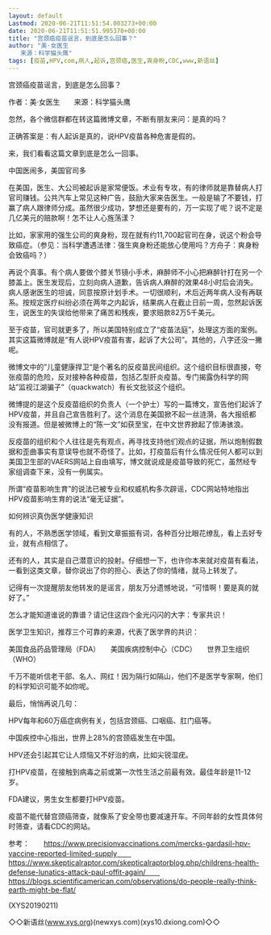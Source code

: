 ```yaml
---
layout: default
Lastmod: 2020-06-21T11:51:54.003273+00:00
date: 2020-06-21T11:51:51.995370+00:00
title: "宫颈癌疫苗谣言，到底是怎么回事？"
author: "美·女医生
　　来源：科学猫头鹰"
tags: [疫苗,HPV,com,病人,起诉,宫颈癌,医生,爽身粉,CDC,www,新语丝]
---
```


宫颈癌疫苗谣言，到底是怎么回事？

作者：美·女医生　　来源：科学猫头鹰

忽然，各个微信群都在转这篇微博文章，不断有朋友来问：是真的吗？

正确答案是：有人起诉是真的，说HPV疫苗各种危害是假的。

来，我们看看这篇文章到底是怎么一回事。

中国医闹多，美国官司多

在美国，医生、大公司被起诉是家常便饭。术业有专攻，有的律师就是靠替病人打官司赚钱。公共汽车上常见这种广告，鼓励大家来告医生。一般是输了不要钱，打赢了病人跟律师分成。虽然很少成功，梦想还是要有的，万一实现了呢？说不定是几亿美元的赔款啊！怎不让人心旌荡漾？

比如，家家用的强生公司的爽身粉，现在就有约11,700起官司在身，说这个粉会导致癌症。（参见：当科学遭遇法律：强生爽身粉还能放心使用吗？方舟子：爽身粉会致癌吗？）

再说个真事。有个病人要做个膝关节镜小手术，麻醉师不小心把麻醉针打在另一个膝盖上。医生发现后，立刻向病人道歉，告诉病人麻醉的效果48小时后会消失。病人感谢医生的坦诚，同意按原计划手术。一切很顺利，术后近两年病人没有再联系。按规定医疗纠纷必须在两年之内起诉，结果病人在截止日前一周，忽然起诉医生，说医生的失误给他带来了痛苦和残疾，要求赔款82万5千美元。

至于疫苗，官司就更多了，所以美国特别成立了“疫苗法庭”，处理这方面的案例。其实这篇微博就是“有人说HPV疫苗有害，起诉了大公司”。其他的，八字还没一撇呢。

微博文中的”儿童健康捍卫“是个著名的反疫苗民间组织。这个组织目标很直接，夸张疫苗的危险，反对接种各种疫苗，包括乙型肝炎疫苗。专门揭露伪科学的网站”监视江湖骗子”（quackwatch）有长文批驳这个组织。

微博提的是这个反疫苗组织的负责人（一个护士）写的一篇博文，宣告他们起诉了HPV疫苗，并且自己宣告胜利了。这个消息在美国掀不起一丝涟漪，各大报纸都没有报道。但是被微博上的“陈一文”如获至宝，在中文世界掀起了惊涛骇浪。

反疫苗的组织和个人往往是先有观点，再寻找支持他们观点的证据，所以炮制假数据和歪曲事实有意误导也就不奇怪了。比如，打疫苗后有什么情况任何人都可以到美国卫生部的VAERS网站上自由填写，博文就说成是疫苗导致的死亡，虽然经专家组调查下来，没有一例属实。

所谓“疫苗影响生育”的说法已被专业和权威机构多次辟谣，CDC网站特地指出HPV疫苗影响生育的说法“毫无证据”。

如何辨识真伪医学健康知识

有的人，不熟悉医学领域，看到文章振振有词，各种百分比眼花缭乱，看上去好专业，就有点相信了。

还有的人，其实是自己潜意识的投射。仔细想一下，也许你本来就对疫苗有看法，一看到这类文章，替你说出了你的担心、表达了你的情绪，就马上转发了。

记得有一次提醒朋友他转发的是谣言，朋友万分遗憾地说，“可惜啊！要是真的就好了。”

怎么才能知道谁说的靠谱？请记住这四个金光闪闪的大字：专家共识！

医学卫生知识，推荐三个可靠的来源，代表了医学界的共识：

美国食品药品管理局（FDA）　　美国疾病控制中心（CDC）　　世界卫生组织（WHO）

千万不能听信老干部、名人、网红！因为隔行如隔山，他们不是医学专家啊，他们的科学知识可能不如你呢。

最后，悄悄再说几句：

HPV每年和60万癌症病例有关，包括宫颈癌、口咽癌、肛门癌等。

中国疾控中心指出，世界上28%的宫颈癌发生在中国。

HPV还会引起其它让人烦恼又不好治的病，比如尖锐湿疣。

打HPV疫苗，在接触到病毒之前或第一次性生活之前最有效。最佳年龄是11-12岁。

FDA建议，男生女生都要打HPV疫苗。

疫苗不能代替宫颈癌筛查，就像系了安全带也要减速开车。不同年龄的女性具体何时筛查，请看CDC的网站。

参考：　　https://www.precisionvaccinations.com/mercks-gardasil-hpv-vaccine-reported-limited-supply　　https://www.skepticalraptor.com/skepticalraptorblog.php/childrens-health-defense-lunatics-attack-paul-offit-again/　　https://blogs.scientificamerican.com/observations/do-people-really-think-earth-might-be-flat/

(XYS20190211)

◇◇新语丝(www.xys.org)(newxys.com)(xys10.dxiong.com)◇◇

